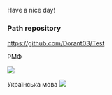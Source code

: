 Have a nice day!

### Path repository
https://github.com/Dorant03/Test





РМФ
<p>
<a target="_blank" href="https://calendar.google.com/event?action=TEMPLATE&amp;tmeid=MmRnMnRobWJ0bDY2cTI4Z3VxcnR1ZGgwM28gdml0YWxpay50b21vY2hrb0Bt&amp;tmsrc=vitalik.tomochko%40gmail.com"><img border="0" src="https://www.google.com/calendar/images/ext/gc_button1_uk.gif"></a>
</p>

Українська мова
<a target="_blank" href="https://calendar.google.com/event?action=TEMPLATE&amp;tmeid=NWgybmplaHBoOHZtNmNxcTNqdjBqY2ZuZDkgd29sb2R5bXlyc3lkb3Jrb0Bt&amp;tmsrc=wolodymyrsydorko%40gmail.com"><img border="0" src="https://www.google.com/calendar/images/ext/gc_button1_uk.gif"></a>
